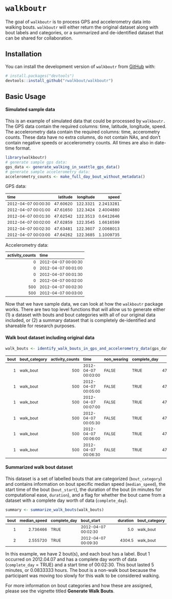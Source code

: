 
<!-- README.md is generated from README.Rmd. Please edit that file -->

# `walkboutr`

<!-- badges: start -->
<!-- badges: end -->

The goal of `walkboutr` is to process GPS and accelerometry data into
walking bouts. `walkboutr` will either return the original dataset along
with bout labels and categories, or a summarized and de-identified
dataset that can be shared for collaboration.

## Installation

You can install the development version of `walkboutr` from
[GitHub](https://github.com/) with:

``` r
# install.packages("devtools")
devtools::install_github("rwalkbout/walkboutr")
```

## Basic Usage

#### Simulated sample data

This is an example of simulated data that could be processed by
`walkboutr.` The GPS data contain the required columns: time, latitude,
longitude, speed. The accelerometry data contain the required columns:
time, accerometry counts. These data have no extra columns, do not
contain NAs, and don’t contain negative speeds or accelerometry counts.
All times are also in date-time format.

``` r
library(walkboutr)
# generate sample gps data:
gps_data <- generate_walking_in_seattle_gps_data() 
# generate sample accelerometry data:
accelerometry_counts <- make_full_day_bout_without_metadata() 
```

GPS data:
<table class="table" style="font-size: 12px; margin-left: auto; margin-right: auto;">
<thead>
<tr>
<th style="text-align:left;">
time
</th>
<th style="text-align:right;">
latitude
</th>
<th style="text-align:right;">
longitude
</th>
<th style="text-align:right;">
speed
</th>
</tr>
</thead>
<tbody>
<tr>
<td style="text-align:left;">
2012-04-07 00:00:30
</td>
<td style="text-align:right;">
47.60620
</td>
<td style="text-align:right;">
122.3321
</td>
<td style="text-align:right;">
2.2413281
</td>
</tr>
<tr>
<td style="text-align:left;">
2012-04-07 00:01:00
</td>
<td style="text-align:right;">
47.61650
</td>
<td style="text-align:right;">
122.3424
</td>
<td style="text-align:right;">
2.4004880
</td>
</tr>
<tr>
<td style="text-align:left;">
2012-04-07 00:01:30
</td>
<td style="text-align:right;">
47.62542
</td>
<td style="text-align:right;">
122.3513
</td>
<td style="text-align:right;">
0.6412646
</td>
</tr>
<tr>
<td style="text-align:left;">
2012-04-07 00:02:00
</td>
<td style="text-align:right;">
47.62859
</td>
<td style="text-align:right;">
122.3545
</td>
<td style="text-align:right;">
1.6616599
</td>
</tr>
<tr>
<td style="text-align:left;">
2012-04-07 00:02:30
</td>
<td style="text-align:right;">
47.63481
</td>
<td style="text-align:right;">
122.3607
</td>
<td style="text-align:right;">
2.0068013
</td>
</tr>
<tr>
<td style="text-align:left;">
2012-04-07 00:03:00
</td>
<td style="text-align:right;">
47.64262
</td>
<td style="text-align:right;">
122.3685
</td>
<td style="text-align:right;">
1.1009735
</td>
</tr>
</tbody>
</table>
Accelerometry data:
<table class="table" style="font-size: 12px; margin-left: auto; margin-right: auto;">
<thead>
<tr>
<th style="text-align:right;">
activity_counts
</th>
<th style="text-align:left;">
time
</th>
</tr>
</thead>
<tbody>
<tr>
<td style="text-align:right;">
0
</td>
<td style="text-align:left;">
2012-04-07 00:00:30
</td>
</tr>
<tr>
<td style="text-align:right;">
0
</td>
<td style="text-align:left;">
2012-04-07 00:01:00
</td>
</tr>
<tr>
<td style="text-align:right;">
0
</td>
<td style="text-align:left;">
2012-04-07 00:01:30
</td>
</tr>
<tr>
<td style="text-align:right;">
0
</td>
<td style="text-align:left;">
2012-04-07 00:02:00
</td>
</tr>
<tr>
<td style="text-align:right;">
500
</td>
<td style="text-align:left;">
2012-04-07 00:02:30
</td>
</tr>
<tr>
<td style="text-align:right;">
500
</td>
<td style="text-align:left;">
2012-04-07 00:03:00
</td>
</tr>
</tbody>
</table>
<p>
<p>
<p>

Now that we have sample data, we can look at how the `walkboutr` package
works. There are two top level functions that will allow us to generate
either (1) a dataset with bouts and bout categories with all of our
original data included, or (2) a summary dataset that is completely
de-identified and shareable for research purposes.

#### Walk bout dataset including original data

``` r
walk_bouts <- identify_walk_bouts_in_gps_and_accelerometry_data(gps_data,accelerometry_counts)
```

<table class="table table table" style="margin-left: auto; margin-right: auto; font-size: 12px; margin-left: auto; margin-right: auto; margin-left: auto; margin-right: auto;">
<thead>
<tr>
<th style="text-align:right;">
bout
</th>
<th style="text-align:left;">
bout_category
</th>
<th style="text-align:right;">
activity_counts
</th>
<th style="text-align:left;">
time
</th>
<th style="text-align:left;">
non_wearing
</th>
<th style="text-align:left;">
complete_day
</th>
<th style="text-align:right;">
latitude
</th>
<th style="text-align:right;">
longitude
</th>
<th style="text-align:right;">
speed
</th>
</tr>
</thead>
<tbody>
<tr>
<td style="text-align:right;">
1
</td>
<td style="text-align:left;">
walk_bout
</td>
<td style="text-align:right;">
500
</td>
<td style="text-align:left;">
2012-04-07 00:03:00
</td>
<td style="text-align:left;">
FALSE
</td>
<td style="text-align:left;">
TRUE
</td>
<td style="text-align:right;">
47.64262
</td>
<td style="text-align:right;">
122.3685
</td>
<td style="text-align:right;">
1.1009735
</td>
</tr>
<tr>
<td style="text-align:right;">
1
</td>
<td style="text-align:left;">
walk_bout
</td>
<td style="text-align:right;">
500
</td>
<td style="text-align:left;">
2012-04-07 00:05:00
</td>
<td style="text-align:left;">
FALSE
</td>
<td style="text-align:left;">
TRUE
</td>
<td style="text-align:right;">
47.68542
</td>
<td style="text-align:right;">
122.4113
</td>
<td style="text-align:right;">
2.7901428
</td>
</tr>
<tr>
<td style="text-align:right;">
1
</td>
<td style="text-align:left;">
walk_bout
</td>
<td style="text-align:right;">
500
</td>
<td style="text-align:left;">
2012-04-07 00:07:00
</td>
<td style="text-align:left;">
FALSE
</td>
<td style="text-align:left;">
TRUE
</td>
<td style="text-align:right;">
47.74642
</td>
<td style="text-align:right;">
122.4723
</td>
<td style="text-align:right;">
0.9801357
</td>
</tr>
<tr>
<td style="text-align:right;">
1
</td>
<td style="text-align:left;">
walk_bout
</td>
<td style="text-align:right;">
500
</td>
<td style="text-align:left;">
2012-04-07 00:05:30
</td>
<td style="text-align:left;">
FALSE
</td>
<td style="text-align:left;">
TRUE
</td>
<td style="text-align:right;">
47.69858
</td>
<td style="text-align:right;">
122.4245
</td>
<td style="text-align:right;">
2.7249735
</td>
</tr>
<tr>
<td style="text-align:right;">
1
</td>
<td style="text-align:left;">
walk_bout
</td>
<td style="text-align:right;">
500
</td>
<td style="text-align:left;">
2012-04-07 00:06:00
</td>
<td style="text-align:left;">
FALSE
</td>
<td style="text-align:left;">
TRUE
</td>
<td style="text-align:right;">
47.71122
</td>
<td style="text-align:right;">
122.4371
</td>
<td style="text-align:right;">
4.0867381
</td>
</tr>
<tr>
<td style="text-align:right;">
1
</td>
<td style="text-align:left;">
walk_bout
</td>
<td style="text-align:right;">
500
</td>
<td style="text-align:left;">
2012-04-07 00:06:30
</td>
<td style="text-align:left;">
FALSE
</td>
<td style="text-align:left;">
TRUE
</td>
<td style="text-align:right;">
47.73117
</td>
<td style="text-align:right;">
122.4571
</td>
<td style="text-align:right;">
3.0513150
</td>
</tr>
</tbody>
</table>

#### Summarized walk bout dataset

This dataset is a set of labelled bouts that are categorized
(`bout_category`) and contains information on bout specific median speed
(`median_speed`), the start time of the bout (`bout_start`), the
duration of the bout (in minutes for computational ease, `duration`),
and a flag for whether the bout came from a dataset with a complete day
worth of data (`complete_day`).

``` r
summary <- summarize_walk_bouts(walk_bouts)
```

<table class="table" style="font-size: 12px; margin-left: auto; margin-right: auto;">
<thead>
<tr>
<th style="text-align:right;">
bout
</th>
<th style="text-align:right;">
median_speed
</th>
<th style="text-align:left;">
complete_day
</th>
<th style="text-align:left;">
bout_start
</th>
<th style="text-align:right;">
duration
</th>
<th style="text-align:left;">
bout_category
</th>
</tr>
</thead>
<tbody>
<tr>
<td style="text-align:right;">
1
</td>
<td style="text-align:right;">
2.736466
</td>
<td style="text-align:left;">
TRUE
</td>
<td style="text-align:left;">
2012-04-07 00:02:30
</td>
<td style="text-align:right;">
5.0
</td>
<td style="text-align:left;">
walk_bout
</td>
</tr>
<tr>
<td style="text-align:right;">
2
</td>
<td style="text-align:right;">
2.555720
</td>
<td style="text-align:left;">
TRUE
</td>
<td style="text-align:left;">
2012-04-07 00:09:30
</td>
<td style="text-align:right;">
4304.5
</td>
<td style="text-align:left;">
walk_bout
</td>
</tr>
</tbody>
</table>

In this example, we have 2 bout(s), and each bout has a label. Bout 1
occurred on 2012.04.07 and has a complete day worth of data
(`complete_day` = TRUE) and a start time of 00:02:30. This bout lasted 5
minutes, or 0.0833333 hours. The bout is a non-walk bout because the
participant was moving too slowly for this walk to be considered
walking.

For more information on bout categories and how these are assigned,
please see the vignette titled **Generate Walk Bouts**.
